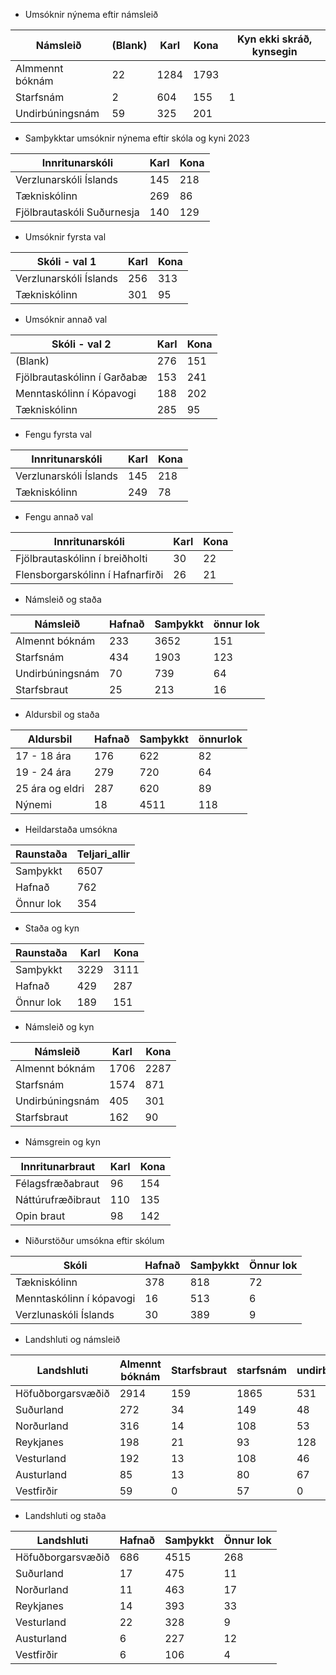 - Umsóknir nýnema eftir námsleið

| Námsleið | (Blank) | Karl | Kona | Kyn ekki skráð, kynsegin |
| --- | --- | --- | --- | --- |
| Almmennt bóknám | 22 | 1284 | 1793 | |
| Starfsnám | 2 | 604 | 155 | 1 |
| Undirbúningsnám | 59 | 325 | 201 | |

- Samþykktar umsóknir nýnema eftir skóla og kyni 2023

| Innritunarskóli | Karl | Kona |
| --- | --- | --- |
| Verzlunarskóli Íslands | 145 | 218 |
| Tækniskólinn | 269 | 86 |
| Fjölbrautaskóli Suðurnesja | 140 | 129 |

- Umsóknir fyrsta val

| Skóli - val 1 | Karl | Kona |
| --- | --- | --- |
| Verzlunarskóli Íslands | 256 | 313 |
| Tækniskólinn | 301 | 95 |

- Umsóknir annað val

| Skóli - val 2 | Karl | Kona |
| --- | --- | --- |
| (Blank) | 276 | 151 |
| Fjölbrautaskólinn í Garðabæ | 153 | 241 |
| Menntaskólinn í Kópavogi | 188 | 202 |
| Tækniskólinn | 285 | 95 |

- Fengu fyrsta val

| Innritunarskóli | Karl | Kona |
| --- | --- | --- |
| Verzlunarskóli Íslands | 145 | 218 |
| Tækniskólinn | 249 | 78 |

- Fengu annað val

| Innritunarskóli | Karl | Kona |
| --- | --- | --- |
| Fjölbrautaskólinn í breiðholti | 30 | 22 |
| Flensborgarskólinn í Hafnarfirði | 26 | 21 |

- Námsleið og staða

| Námsleið | Hafnað | Samþykkt | önnur lok |
| --- | --- | --- | --- |
| Almennt bóknám | 233 | 3652 | 151 |
| Starfsnám | 434 | 1903 | 123 |
| Undirbúningsnám | 70 | 739 | 64 |
| Starfsbraut | 25 | 213 | 16 |

- Aldursbil og staða

| Aldursbil | Hafnað | Samþykkt | önnurlok |
| --- | --- | --- | --- |
| 17 - 18 ára | 176 | 622 | 82 |
| 19 - 24 ára | 279 | 720 | 64 |
| 25 ára og eldri | 287 | 620 | 89 |
| Nýnemi | 18 | 4511 | 118 |

- Heildarstaða umsókna

| Raunstaða | Teljari_allir |
| --- | --- |
| Samþykkt | 6507 |
| Hafnað | 762 |
| Önnur lok | 354 |

- Staða og kyn

| Raunstaða | Karl | Kona |
| --- | --- | --- |
| Samþykkt | 3229 | 3111 |
| Hafnað | 429 | 287 |
| Önnur lok | 189 | 151 |

- Námsleið og kyn 

| Námsleið | Karl | Kona |
| --- | --- | --- |
| Almennt bóknám | 1706 | 2287 |
| Starfsnám | 1574 | 871 |
| Undirbúningsnám | 405 | 301 |
| Starfsbraut | 162 | 90 |

- Námsgrein og kyn

| Innritunarbraut | Karl | Kona |
| --- | --- | --- |
| Félagsfræðabraut | 96 | 154 |
| Náttúrufræðibraut | 110 | 135 |
| Opin braut | 98 | 142 |

- Niðurstöður umsókna eftir skólum

| Skóli | Hafnað | Samþykkt | Önnur lok |
| --- | --- | --- | --- |
| Tækniskólinn | 378 | 818 | 72 |
| Menntaskólinn í kópavogi | 16 | 513 | 6 |
| Verzlunaskóli Íslands | 30 | 389 | 9 |

- Landshluti og námsleið

| Landshluti | Almennt bóknám | Starfsbraut | starfsnám | undirbúningsnám |
| --- | --- | --- | --- | --- |
| Höfuðborgarsvæðið | 2914 | 159 | 1865 | 531 |
| Suðurland | 272 | 34 | 149 | 48 |
| Norðurland | 316 | 14 | 108 | 53 |
| Reykjanes | 198 | 21 | 93 | 128 |
| Vesturland | 192 | 13 | 108 | 46 |
| Austurland | 85 | 13 | 80 | 67 |
| Vestfirðir | 59 | 0 | 57 | 0 |

- Landshluti og staða

| Landshluti | Hafnað | Samþykkt | Önnur lok |
| --- | --- | --- | --- |
| Höfuðborgarsvæðið | 686 | 4515 | 268 |
| Suðurland | 17 | 475 | 11 |
| Norðurland | 11 | 463 | 17 |
| Reykjanes | 14 | 393 | 33 |
| Vesturland | 22 | 328 | 9 |
| Austurland | 6 | 227 | 12 |
| Vestfirðir | 6 | 106 | 4 |